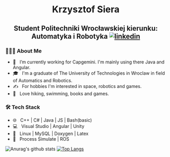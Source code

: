 <h1 align="center">Krzysztof Siera</h1>

<h2 align="center">Student Politechniki Wrocławskiej kierunku: Automatyka i Robotyka
  <a href="https://www.linkedin.com/in/ksiera/"><img src="https://cdn1.iconfinder.com/data/icons/social-80/32/Social_social_linkedin_linked_in-32.png" alt="linkedin"></a>
</h2>

<h3> 👨🏻‍💻 About Me </h3>

- 🔭 &nbsp; I’m currently working for Capgemini. I'm mainly using there Java and Angular. 
- 🎓 &nbsp; I'm a graduate of The University of Technologies in Wroclaw in field of Automatics and Robotics.
- ✍️ &nbsp; For hobbies I'm interested in space, robotics and games.
- 🗻 &nbsp; Love hiking, swimming, books and games.

<h3>🛠 Tech Stack</h3>

- 🌐 &nbsp; C++ | C# | Java | JS | Bash(basic)
- 💻 &nbsp; Visual Studio | Angular | Unity
- 🔧 &nbsp; Linux | MySQL | Doxygen | Latex 
- 🤖 &nbsp; Process Simulate | ROS


![Anurag's github stats](https://github-readme-stats.vercel.app/api?username=BlackMorzan&show_icons=true&theme=radical)
[![Top Langs](https://github-readme-stats.vercel.app/api/top-langs/?username=BlackMorzan&layout=compact&text_color=daf7dc&bg_color=151515)](https://github.com/devSouvik/github-readme-stats)
